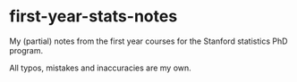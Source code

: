 # first-year-stats-notes
My (partial) notes from the first year courses for the Stanford statistics PhD program.

All typos, mistakes and inaccuracies are my own.
